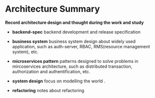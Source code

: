 # Architecture Summary

**Record architecture design and thought during the work and study**

- **backend-spec** backend development and release specification

- **business system** business system design about widely used application, such as auth-server, RBAC, RMS(resource management system), etc.

- **microservices pattern** patterns designed to solve problems in mircoservices architecture, such as distributed transaction, authorization and authentification, etc.

- **system design** focus on modelling the world . 

- **refactoring** notes about refactoring